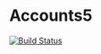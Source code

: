 # Accounts5

[![Build Status](https://github.com/rbontekoe/Accounts5.jl/actions/workflows/CI.yml/badge.svg?branch=main)](https://github.com/rbontekoe/Accounts5.jl/actions/workflows/CI.yml?query=branch%3Amain)
